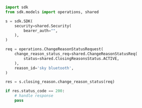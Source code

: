 <!-- Start SDK Example Usage -->


```python
import sdk
from sdk.models import operations, shared

s = sdk.SDK(
    security=shared.Security(
        bearer_auth="",
    ),
)

req = operations.ChangeReasonStatusRequest(
    change_reason_status_req=shared.ChangeReasonStatusReq(
        status=shared.ClosingReasonsStatus.ACTIVE,
    ),
    reason_id='sky bluetooth',
)

res = s.closing_reason.change_reason_status(req)

if res.status_code == 200:
    # handle response
    pass
```
<!-- End SDK Example Usage -->